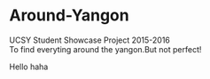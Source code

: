 # Around-Yangon
UCSY Student Showcase Project 2015-2016                                                                                                
To find everyting around the yangon.But not perfect!

Hello
haha

